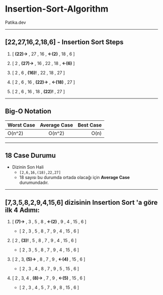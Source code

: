 # Insertion-Sort-Algorithm
Patika.dev

<hr>

## [22,27,16,2,18,6] - Insertion Sort Steps

1. [ **(22)->** , 27 , 16 , **<-(2)** , 18 , 6 ]

2. [ 2 , **(27)->**  , 16 , 22 , 18 , **<-(6)** ]

2. [ 2 , 6 , **(16)!** , 22 , 18 , 27 ]

2. [ 2 , 6 , 16 , **(22)->**  ,  **<-(18)** , 27 ]

2. [ 2 , 6 , 16 , 18 , **(22)!** , 27 ]


<hr>

## Big-O Notation

| Worst Case        | Average Case  | Best Case  |
| ------------- |:-------------:| -----:|
| O(n^2)     |  O(n^2)  |  O(n)  |

<hr>

## 18 Case Durumu
  * Dizinin Son Hali
    * `[2,6,16,(18),22,27]`
    * 18 sayısı bu durumda ortada olacağı için **Average Case** durumundadır.

<hr>

## [7,3,5,8,2,9,4,15,6] dizisinin **Insertion Sort** 'a göre ilk 4 Adımı:

1. [ **(7)->** , 3 , 5 , 8 , **<-(2)** , 9 , 4 , 15 , 6 ]

   * [ 2 , 3 , 5 , 8 , 7 , 9 , 4 , 15 , 6 ]
   
1. [ 2 , **(3)!** , 5 , 8 , 7 , 9 , 4 , 15 , 6 ]
    * [ 2 , 3 , 5 , 8 , 7 , 9 , 4 , 15 , 6 ]
    
1. [ 2 , 3, **(5)->** , 8 , 7 , 9 , **<-(4)** , 15 , 6 ]
    * [ 2 , 3 , 4 , 8 , 7 , 9 , 5 , 15 , 6 ]

1. [ 2 , 3, 4 , **(8)->** , 7 , 9 , **<-(5)** , 15 , 6 ]
    * [ 2 , 3 , 4 , 5 , 7 , 9 , 8 , 15 , 6 ]
